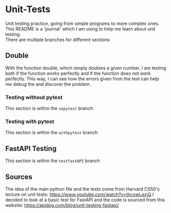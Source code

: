 # Unit-Tests
Unit testing practice, going from simple programs to more complex ones.  
This README is a 'journal' which I am using to help me learn about unit testing.  
There are multiple branches for different sections
## Double
With the function double, which simply doubles a given number, I am testing both if the function works perfectly and if the function does not work perfectly.
This way, I can see how the errors given from the test can help me debug the and discover the problem.
### Testing without pytest
This section is within the `nopytest` branch
### Testing with pytest
This section is within the `withpytest` branch
## FastAPI Testing
This section is within the `testfastAPI` branch
## Sources
The idea of the main python file and the tests come from Harvard CS50's lecture on unit tests: https://www.youtube.com/watch?v=tIrcxwLqzjQ
I decided to look at a basic test for FastAPI and the code is sourced from this website: https://apidog.com/blog/unit-testing-fastapi/
